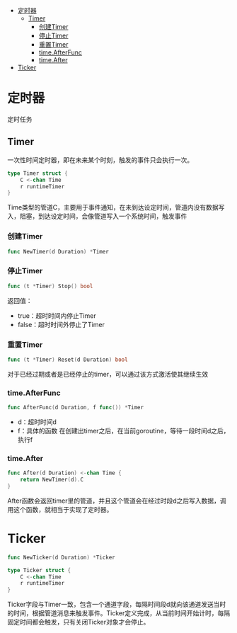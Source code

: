 <!-- TOC -->
* [定时器](#定时器)
  * [Timer](#timer)
    * [创建Timer](#创建timer)
    * [停止Timer](#停止timer)
    * [重置Timer](#重置timer)
    * [time.AfterFunc](#timeafterfunc)
    * [time.After](#timeafter)
* [Ticker](#ticker)
<!-- TOC -->
# 定时器
定时任务
## Timer
一次性时间定时器，即在未来某个时刻，触发的事件只会执行一次。
```go
type Timer struct {
	C <-chan Time
	r runtimeTimer
}
```
Time类型的管道C，主要用于事件通知，在未到达设定时间，管道内没有数据写入，阻塞，到达设定时间，会像管道写入一个系统时间，触发事件
### 创建Timer
```go
func NewTimer(d Duration) *Timer
```
### 停止Timer
```go
func (t *Timer) Stop() bool
```
返回值：
- true：超时时间内停止Timer
- false：超时时间外停止了Timer

### 重置Timer
```go
func (t *Timer) Reset(d Duration) bool
```
对于已经过期或者是已经停止的timer，可以通过该方式激活使其继续生效

### time.AfterFunc
```go
func AfterFunc(d Duration, f func()) *Timer
```
- d：超时时间d
- f：具体的函数
在创建出timer之后，在当前goroutine，等待一段时间d之后，执行f

### time.After
```go
func After(d Duration) <-chan Time {
	return NewTimer(d).C
}
```
After函数会返回timer里的管道，并且这个管道会在经过时段d之后写入数据，调用这个函数，就相当于实现了定时器。

# Ticker
```go
func NewTicker(d Duration) *Ticker
```
```go
type Ticker struct {
	C <-chan Time
	r runtimeTimer
}
```
Ticker字段与Timer一致，包含一个通道字段，每隔时间段d就向该通道发送当时的时间，根据管道消息来触发事件。Ticker定义完成，从当前时间开始计时，每隔固定时间都会触发，只有关闭Ticker对象才会停止。

